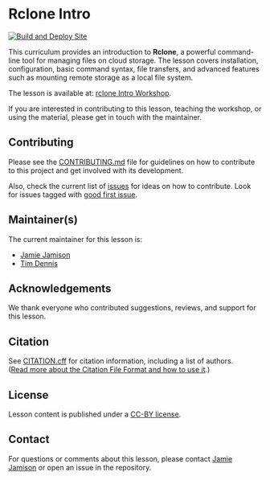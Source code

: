 # Rclone Intro

[![Build and Deploy Site](https://github.com/ucla-data-science-center/rclone-intro/actions/workflows/sandpaper-main.yaml/badge.svg)](https://github.com/ucla-data-science-center/rclone-intro/actions/workflows/sandpaper-main.yaml)

This curriculum provides an introduction to **Rclone**, a powerful command-line tool for managing files on cloud storage. The lesson covers installation, configuration, basic command syntax, file transfers, and advanced features such as mounting remote storage as a local file system.

The lesson is available at: [rclone Intro Workshop](https://ucla-data-science-center.github.io/rclone-intro/).

If you are interested in contributing to this lesson, teaching the workshop, or using the material, please get in touch with the maintainer.

## Contributing
Please see the [CONTRIBUTING.md](CONTRIBUTING.md) file for guidelines on how to contribute to this project and get involved with its development.

Also, check the current list of [issues](https://github.com/ucla-data-science-center/rclone-intro/issues) for ideas on how to contribute. Look for issues tagged with [good first issue](https://img.shields.io/badge/-good%20first%20issue-gold).

## Maintainer(s)
The current maintainer for this lesson is:

* [Jamie Jamison](https://github.com/jmjamison)
* [Tim Dennis](https://github.com/jt14den)

## Acknowledgements
We thank everyone who contributed suggestions, reviews, and support for this lesson.

## Citation
See [CITATION.cff](CITATION.cff) for citation information, including a list of authors.  
([Read more about the Citation File Format and how to use it](https://citation-file-format.github.io/).)

## License
Lesson content is published under a [CC-BY license](LICENSE.md).

## Contact
For questions or comments about this lesson, please contact [Jamie Jamison](https://github.com/jmjamison) or open an issue in the repository.
